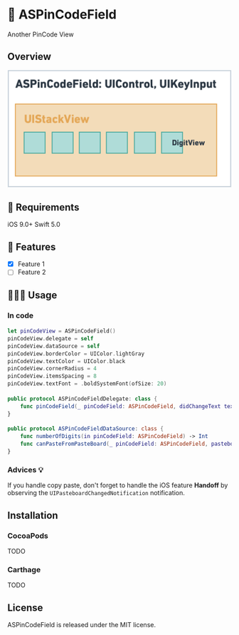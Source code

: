 # 🔢 ASPinCodeField
 
 Another PinCode View

## Overview

![Whimsical ASPinCodeField](./ASPinCodeField.png)

## 🔶 Requirements

iOS 9.0+
Swift 5.0

## 📱 Features

- [x] Feature 1
- [ ] Feature 2

## 👨🏻‍💻 Usage

### In code

```swift
let pinCodeView = ASPinCodeField()
pinCodeView.delegate = self
pinCodeView.dataSource = self
pinCodeView.borderColor = UIColor.lightGray
pinCodeView.textColor = UIColor.black
pinCodeView.cornerRadius = 4
pinCodeView.itemsSpacing = 8
pinCodeView.textFont = .boldSystemFont(ofSize: 20)

public protocol ASPinCodeFieldDelegate: class {
    func pinCodeField(_ pinCodeField: ASPinCodeField, didChangeText text: String)
}

public protocol ASPinCodeFieldDataSource: class {
    func numberOfDigits(in pinCodeField: ASPinCodeField) -> Int
    func canPasteFromPasteBoard(_ pinCodeField: ASPinCodeField, pasteboard: String) -> Bool
}
```

###  Advices 💡

If you handle copy paste, don't forget to handle the iOS feature **Handoff** by observing the `UIPasteboardChangedNotification` notification.

## Installation

### CocoaPods

TODO

### Carthage

TODO

## License

ASPinCodeField is released under the MIT license.
